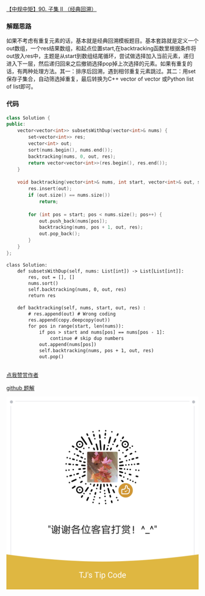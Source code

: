 [【中规中矩】90. 子集 II （经典回溯）](https://leetcode-cn.com/problems/subsets-ii/solution/zhong-gui-zhong-ju-90-zi-ji-ii-jing-dian-umi8/)
### 解题思路
如果不考虑有重复元素的话，基本就是经典回溯模板题目。基本套路就是定义一个out数组，一个res结果数组，和起点位置start,在backtracking函数里根据条件将out放入res中，主题是从start到数组结尾循环，尝试做选择加入当前元素，递归进入下一层，然后递归回来之后撤销选择pop掉上次选择的元素。如果有重复的话，有两种处理方法。其一：排序后回溯，遇到相邻重复元素跳过。其二：用set保存子集合，自动筛选掉重复，最后转换为C++ vector of vector 或Python list of list即可。

### 代码

```cpp []
class Solution {
public:
    vector<vector<int>> subsetsWithDup(vector<int>& nums) {
        set<vector<int>> res;
        vector<int> out;
        sort(nums.begin(), nums.end());
        backtracking(nums, 0, out, res);
        return vector<vector<int>>(res.begin(), res.end());
    }
    
    void backtracking(vector<int>& nums, int start, vector<int>& out, set<vector<int>>& res) {
        res.insert(out);
        if (out.size() == nums.size())
            return;
        
        for (int pos = start; pos < nums.size(); pos++) {
            out.push_back(nums[pos]);
            backtracking(nums, pos + 1, out, res);
            out.pop_back();
        }
    }
};
```

```python3 []
class Solution:
    def subsetsWithDup(self, nums: List[int]) -> List[List[int]]:
        res, out = [], []
        nums.sort()
        self.backtracking(nums, 0, out, res)
        return res

    def backtracking(self, nums, start, out, res) :
        # res.append(out) # Wrong coding
        res.append(copy.deepcopy(out))
        for pos in range(start, len(nums)):
            if pos > start and nums[pos] == nums[pos - 1]:
                continue # skip dup numbers
            out.append(nums[pos])
            self.backtracking(nums, pos + 1, out, res)
            out.pop()
    
```


[点我赞赏作者](https://github.com/jyj407/leetcode/blob/master/wechat%20reward%20QRCode.png)

[github 题解](https://github.com/jyj407/leetcode/blob/master/90.md)

![Image](https://github.com/jyj407/leetcode/blob/master/wechat%20reward%20QRCode.png)
